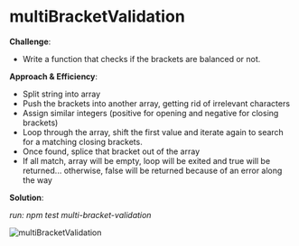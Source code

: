 # multiBracketValidation

**Challenge**:
- Write a function that checks if the brackets are balanced or not.

**Approach & Efficiency**:
- Split string into array
- Push the brackets into another array, getting rid of irrelevant characters
- Assign similar integers (positive for opening and negative for closing brackets)
- Loop through the array, shift the first value and iterate again to search for a matching closing brackets.
- Once found, splice that bracket out of the array
- If all match, array will be empty, loop will be exited and true will be returned... otherwise, false will be returned because of an error along the way

**Solution**:

*run: npm test multi-bracket-validation*

![multiBracketValidation](https://i.ibb.co/CW0h1HN/0121.png)
